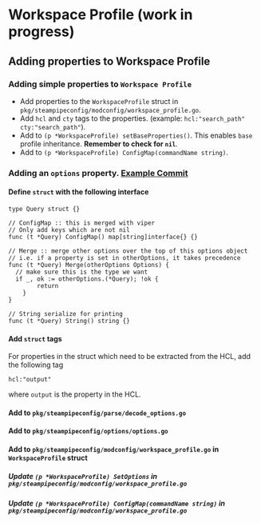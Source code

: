 # Workspace Profile (work in progress)

## Adding properties to Workspace Profile

### Adding simple properties to `Workspace Profile`

* Add properties to the `WorkspaceProfile` struct in `pkg/steampipeconfig/modconfig/workspace_profile.go`.
* Add `hcl` and `cty` tags to the properties. (example: `hcl:"search_path" cty:"search_path"`).
* Add to `(p *WorkspaceProfile) setBaseProperties()`. This enables `base` profile inheritance. **Remember to check for `nil`**.
* Add to `(p *WorkspaceProfile) ConfigMap(commandName string)`.

### Adding an `options` property. [Example Commit](https://github.com/turbot/steampipe/pull/3228/commits/642f6fd20cf98aed2e2ab393a9d86345b53872a1)

#### Define `struct` with the following interface

```
type Query struct {}

// ConfigMap :: this is merged with viper
// Only add keys which are not nil
func (t *Query) ConfigMap() map[string]interface{} {}

// Merge :: merge other options over the top of this options object
// i.e. if a property is set in otherOptions, it takes precedence
func (t *Query) Merge(otherOptions Options) {
  // make sure this is the type we want
  if _, ok := otherOptions.(*Query); !ok {
		return
	}
}

// String serialize for printing
func (t *Query) String() string {}
```

#### Add `struct` tags

For properties in the struct which need to be extracted from the HCL, add the following tag

```
hcl:"output"
```

where `output` is the property in the HCL.

#### Add to `pkg/steampipeconfig/parse/decode_options.go`
#### Add to `pkg/steampipeconfig/options/options.go`
#### Add to `pkg/steampipeconfig/modconfig/workspace_profile.go` in `WorkspaceProfile` struct
##### Update `(p *WorkspaceProfile) SetOptions` in `pkg/steampipeconfig/modconfig/workspace_profile.go`
##### Update `(p *WorkspaceProfile) ConfigMap(commandName string)` in `pkg/steampipeconfig/modconfig/workspace_profile.go`